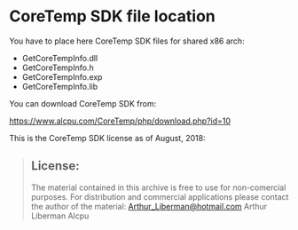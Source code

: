 
# CoreTemp SDK file location

You have to place here CoreTemp SDK files for shared x86 arch:

- GetCoreTempInfo.dll
- GetCoreTempInfo.h
- GetCoreTempInfo.exp
- GetCoreTempInfo.lib

You can download CoreTemp SDK from:

https://www.alcpu.com/CoreTemp/php/download.php?id=10

This is the CoreTemp SDK license as of August, 2018:

> ## License:
>
>The material contained in this archive is free to use for non-comercial purposes.
>For distribution and commercial applications please contact the author of the material:
>Arthur_Liberman@hotmail.com
>Arthur Liberman
>Alcpu
